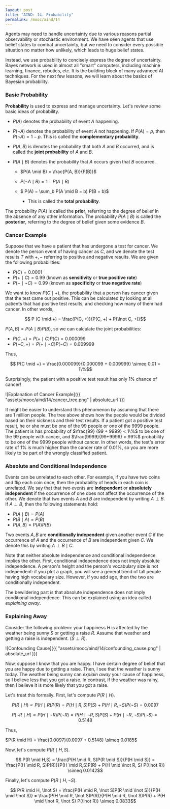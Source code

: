 ```yaml
---
layout: post
title: "AIND: 14. Probability"
permalink: /mooc/aind/14
---
```


Agents may need to handle uncertainty due to various reasons partial observability or stochastic environment. We have seen agents that use belief states to combat uncertainty, but we need to consider every possible situation no matter how unlikely, which leads to huge belief states.

Instead, we use probability to concisely express the degree of uncertainty. Bayes network is used in almost all "smart" computers, including machine learning, finance, robotics, etc. It is the building block of many advanced AI techniques. For the next few lessons, we will learn about the basics of Bayesian probability.

### Basic Probability

**Probability** is used to express and manage uncertainty. Let's review some basic ideas of probability.

* $P(A)$ denotes the probability of event $A$ happening.

* $P(\lnot A)$ denotes the probability of event $A$ not happening. If $P(A) = p$, then $P(\lnot A) = 1 - p$. This is called the **complementary probability**.

* $P(A, B)$ is denotes the probability that both $A$ and $B$ occurred, and is called the **joint probability** of $A$ and $B$.

* $P(A \mid B)$ denotes the probability that $A$ occurs given that $B$ occurred.

  * $P(A \mid B) = \frac{P(A, B)}{P(B)}$

  * $P(\lnot A \mid B) = 1 - P(A \mid B)$
  * $ P(A) = \sum_b P(A \mid B = b) P(B = b)$
    * This is called the **total probability**.

The probability $P(A)$ is called the **prior**, referring to the degree of belief in the absence of any other information. The probability $P(A \mid B)$ is called the **posterior**, referring to the degree of belief given some evidence $B$.

### Cancer Example

Suppose that we have a patient that has undergone a test for cancer. We denote the person event of having cancer as $C$, and we denote the test results $T$ with $+, -$ referring to positive and negative results. We are given the following probabilities:

* $P(C) = 0.0001$
* $P(+ \mid C) = 0.99$ (known as **sensitivity** or **true positive rate**)
* $P(- \mid \lnot C) = 0.99$ (known as **specificity** or **true negative rate**)

We want to know $P(C \mid +)$, the probability that a person has cancer given that the test came out positive. This can be calculated by looking at all patients that had positive test results, and checking how many of them had cancer. In other words,

$$ P (C \mid +) = \frac{P(C, +)}{P(C, +) + P(\lnot C, +)}$$

$P(A, B) = P(A \mid B) P(B)​$, so we can calculate the joint probabilities:

* $P(C, +) = P(+ \mid C) P(C) = 0.000099$
* $P(\lnot C, +) = P(+ \mid \lnot C) P(\lnot C) = 0.009999$

Thus,

$$ P(C \mid +) = \frac{0.000099}{0.000099 + 0.009999} \simeq 0.01 = 1\%$$

Surprisingly, the patient with a positive test result has only $1\%$ chance of cancer!

![Explanation of Cancer Example]({{ "assets/mooc/aind/14/cancer_tree.png" | absolute_url }})

It might be easier to understand this phenomenon by assuming that there are 1 million people. The tree above shows how the people would be divided based on their sickness and their test results. If a patient got a positive test result, he or she must be one of the 99 people or one of the 9999 people. The patient is has probability of $\frac{99} {99 + 9999} < 1\%$ to be one of the 99 people with cancer, and $\frac{9999}{99+9999} > 99%$ probability to be one of the 9999 people without cancer. In other words, the test's error rate of $1\%$ is much higher than the cancer rate of $0.01 \%$, so you are more likely to be part of the wrongly classified patient.

### Absolute and Conditional Independence

Events can be unrelated to each other. For example, if you have two coins and flip each coin once, then the probability of heads in each coin is unrelated. We say that that two events are **independent** or **absolutely independent** if the occurrence of one does not affect the occurrence of the other. We denote that two events $A$ and $B$ are independent by writing $A \perp B$. If $A \perp B$, then the following statements hold:

- $P(A \mid B) = P(A)$
- $P(B \mid A) = P(B)$
- $P(A, B) = P(A)P(B)$

Two events $A, B$ are **conditionally independent** given another event $C$ if the occurrence of $A$ and the occurrence of $B$ are independent given $C$. We denote this by writing $A \perp B \mid C$.

Note that neither absolute independence and conditional independence implies the other. First, conditional independence does not imply absolute independence. A person's height and the person's vocabulary size is not independent: if you plot a graph, you will see a general trend of tall people having high vocabulary size. However, if you add age, then the two are conditionally independent.

The bewildering part is that absolute independence does not imply conditional independence.  This can be explained using an idea called *explaining away*.

### Explaining Away

Consider the following problem: your happiness $H$ is affected by the weather being sunny $S$ or getting a raise $R$. Assume that weather and getting a raise is independent. ($S \perp R$).

![Confounding Cause]({{ "assets/mooc/aind/14/confounding_cause.png" | absolute_url }})

Now, suppose I know that you are happy. I have certain degree of belief that you are happy due to getting a raise. Then, I see that the weather is sunny today. The weather being sunny can *explain away* your cause of happiness, so I believe less that you got a raise. In contrast, if the weather was rainy, then I believe it is more likely that you got a raise.

Let's treat this formally. First, let's compute $P(R \mid H)$.

$$ P(R \mid H) \propto P(H \mid R)P(R) = P(H \mid R, S)P(S) + P(H \mid R, \lnot S)P(\lnot S) = 0.0097 $$

$$ P(\lnot R \mid H) \propto P(H \mid \lnot R)P(\lnot R) = P(H \mid \lnot R, S)P(S) + P(H \mid \lnot R, \lnot S)P(\lnot S) = 0.5148 ​$$

Thus,

$P(R \mid H) = \frac{0.0097}{0.0097 + 0.5148} \simeq 0.0185$

Now, let's compute $P(R \mid H, S)$.

$$ P(R \mid H,S) = \frac{P(H \mid R, S)P(R \mid S)}{P(H \mid S)} = \frac{P(H \mid R, S)P(R)}{P(H \mid R,S)P(R) + P(H \mid \lnot R, S) P(\lnot R)} \simeq 0.0142$$

Finally, let's compute $P(R \mid H, \lnot S)$.

$$  P(R \mid H, \lnot S) = \frac{P(H \mid R, \lnot S)P(R \mid \lnot S)}{P(H \mid \lnot S)} = \frac{P(H \mid R, \lnot S)P(R)}{P(H \mid R, \lnot S)P(R) + P(H \mid \lnot R, \lnot S) P(\lnot R)} \simeq 0.0833$$
